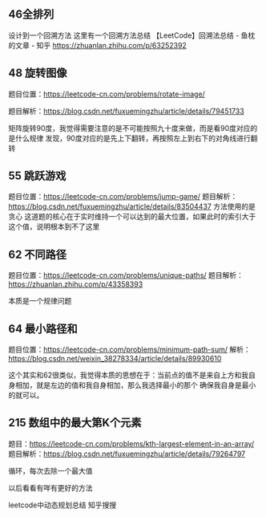 ## 46全排列
设计到一个回溯方法
这里有一个回溯方法总结
【LeetCode】回溯法总结 - 鱼枕的文章 - 知乎
https://zhuanlan.zhihu.com/p/63252392

## 48 旋转图像
题目位置：https://leetcode-cn.com/problems/rotate-image/

题目解析：https://blog.csdn.net/fuxuemingzhu/article/details/79451733

矩阵旋转90度，我觉得需要注意的是不可能按照九十度来做，而是看90度对应的是什么规律
发现，90度对应的是先上下翻转，再按照左上到右下的对角线进行翻转

## 55 跳跃游戏
题目位置：https://leetcode-cn.com/problems/jump-game/
题目解析： https://blog.csdn.net/fuxuemingzhu/article/details/83504437
方法使用的是贪心
这道题的核心在于实时维持一个可以达到的最大位置，如果此时的索引大于这个值，说明根本到不了这里


## 62 不同路径
题目位置：https://leetcode-cn.com/problems/unique-paths/
题目解析：https://zhuanlan.zhihu.com/p/43358393

本质是一个规律问题

## 64 最小路径和
题目位置：https://leetcode-cn.com/problems/minimum-path-sum/
解析：https://blog.csdn.net/weixin_38278334/article/details/89930610

这个其实和62很类似，我觉得本质的思想在于：当前点的值不是来自上方和我自身相加，就是左边的值和我自身相加，那么我选择最小的那个
确保我自身是最小的就可以。

## 215 数组中的最大第K个元素
题目：https://leetcode-cn.com/problems/kth-largest-element-in-an-array/
题目解析：https://blog.csdn.net/fuxuemingzhu/article/details/79264797

循环，每次去除一个最大值

以后看看有咩有更好的方法



leetcode中动态规划总结 知乎搜搜
